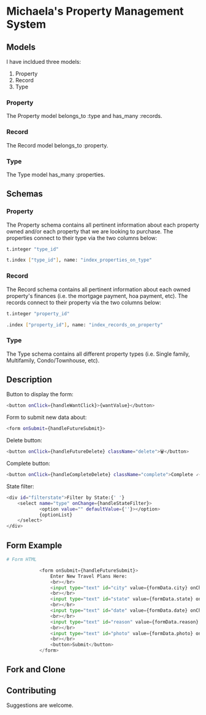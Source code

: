 # Michaela's Property Management System

## Models

I have incldued three models:
1. Property
2. Record
3. Type

### Property

The Property model belongs_to :type and has_many :records.

### Record

The Record model belongs_to :property.

### Type

The Type model has_many :properties.

## Schemas

### Property

The Property schema contains all pertinent information about each property owned and/or each property that we are looking to purchase. The properties connect to their type via the two columns below:

```bash
t.integer "type_id"
```
```bash
t.index ["type_id"], name: "index_properties_on_type"
```

### Record

The Record schema contains all pertinent information about each owned property's finances (i.e. the mortgage payment, hoa payment, etc). The records connect to their property via the two columns below:

```bash
t.integer "property_id"
```
```bash
.index ["property_id"], name: "index_records_on_property"
```

### Type

The Type schema contains all different property types (i.e. Single family, Multifamily, Condo/Townhouse, etc).

## Description



Button to display the form:
```bash
<button onClick={handleWantClick}>{wantValue}</button>
```

Form to submit new data about:
```bash
<form onSubmit={handleFutureSubmit}>
```

Delete button:
```bash
<button onClick={handleFutureDelete} className="delete">🗑️</button>
```

Complete button:
```bash
<button onClick={handleCompleteDelete} className="complete">Complete 🗸</button>
```

State filter:
```bash
<div id="filterstate">Filter by State:{' '}
    <select name="type" onChange={handleStateFilter}>
            <option value="" defaultValue={''}></option>
            {optionList}
    </select>
</div>
```

## Form Example

```python
# Form HTML

            <form onSubmit={handleFutureSubmit}>
                Enter New Travel Plans Here:
                <br></br>
                <input type="text" id="city" value={formData.city} onChange={handleFutureChange} placeholder="City/Activity"/>
                <br></br>
                <input type="text" id="state" value={formData.state} onChange={handleFutureChange} placeholder="State"/>
                <br></br>
                <input type="text" id="date" value={formData.date} onChange={handleFutureChange} placeholder="Date"/>
                <br></br>
                <input type="text" id="reason" value={formData.reason} onChange={handleFutureChange} placeholder="Reason for the trip"/>
                <br></br>
                <input type="text" id="photo" value={formData.photo} onChange={handleFutureChange} placeholder="Image URL"/>
                <br></br>
                <button>Submit</button>
            </form>
```

## Fork and Clone


## Contributing

Suggestions are welcome.